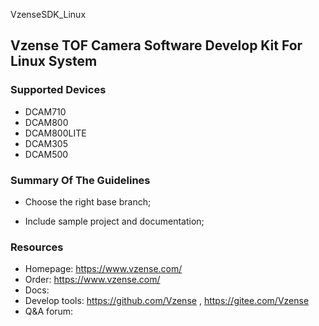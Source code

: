 VzenseSDK_Linux

## Vzense TOF Camera Software Develop Kit For Linux System

### Supported Devices

- DCAM710
- DCAM800
- DCAM800LITE
- DCAM305
- DCAM500

### Summary Of The Guidelines

- Choose the right base branch;

- Include sample project and documentation;

### Resources

- Homepage: https://www.vzense.com/
- Order: https://www.vzense.com/
- Docs:
- Develop tools: https://github.com/Vzense , https://gitee.com/Vzense
- Q&A forum: 
